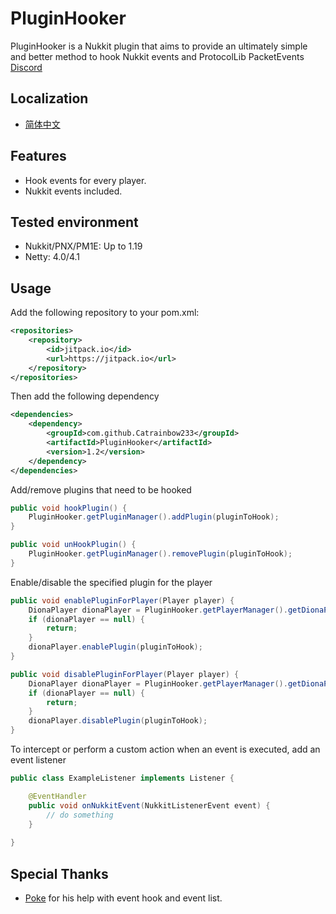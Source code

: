# PluginHooker

PluginHooker is a Nukkit plugin that aims to provide an ultimately simple and better method to hook Nukkit events and ProtocolLib PacketEvents  
[Discord](https://discord.gg/bCQ8pEgk4t)

## Localization

* [简体中文](README_zh_CN.md)

## Features

* Hook events for every player.
* Nukkit events included.

## Tested environment

* Nukkit/PNX/PM1E: Up to 1.19
* Netty: 4.0/4.1

## Usage

Add the following repository to your pom.xml:

```xml
<repositories>
    <repository>
        <id>jitpack.io</id>
        <url>https://jitpack.io</url>
    </repository>
</repositories>
```

Then add the following dependency

```xml
<dependencies>
    <dependency>
        <groupId>com.github.Catrainbow233</groupId>
        <artifactId>PluginHooker</artifactId>
        <version>1.2</version>
    </dependency>
</dependencies>
```

Add/remove plugins that need to be hooked

```java
public void hookPlugin() {
    PluginHooker.getPluginManager().addPlugin(pluginToHook);
}

public void unHookPlugin() {
    PluginHooker.getPluginManager().removePlugin(pluginToHook);
}
```

Enable/disable the specified plugin for the player

```java
public void enablePluginForPlayer(Player player) {
    DionaPlayer dionaPlayer = PluginHooker.getPlayerManager().getDionaPlayer(player);
    if (dionaPlayer == null) {
        return;
    }
    dionaPlayer.enablePlugin(pluginToHook);
}

public void disablePluginForPlayer(Player player) {
    DionaPlayer dionaPlayer = PluginHooker.getPlayerManager().getDionaPlayer(player);
    if (dionaPlayer == null) {
        return;
    }
    dionaPlayer.disablePlugin(pluginToHook);
}
```

To intercept or perform a custom action when an event is executed, add an event listener

```java
public class ExampleListener implements Listener {

    @EventHandler
    public void onNukkitEvent(NukkitListenerEvent event) {
        // do something
    }
    
}
```

## Special Thanks

* [Poke](https://github.com/Pokemonplatin) for his help with event hook and event list.
